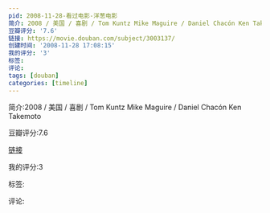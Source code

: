 ```yaml
---
pid: 2008-11-28-看过电影-洋葱电影
简介: 2008 / 美国 / 喜剧 / Tom Kuntz Mike Maguire / Daniel Chacón Ken Takemoto
豆瓣评分: '7.6'
链接: https://movie.douban.com/subject/3003137/
创建时间: '2008-11-28 17:08:15'
我的评分: '3'
标签:
评论:
tags: [douban]
categories: [timeline]
---
```

简介:2008 / 美国 / 喜剧 / Tom Kuntz Mike Maguire / Daniel Chacón Ken Takemoto

豆瓣评分:7.6

[链接](https://movie.douban.com/subject/3003137/)

我的评分:3

标签:

评论:

